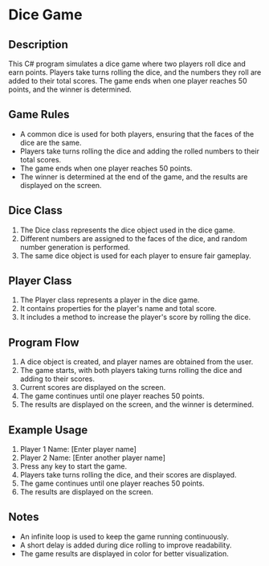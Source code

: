 # Dice Game

## Description
This C# program simulates a dice game where two players roll dice and earn points. Players take turns rolling the dice, and the numbers they roll are added to their total scores. The game ends when one player reaches 50 points, and the winner is determined.

## Game Rules
- A common dice is used for both players, ensuring that the faces of the dice are the same.
- Players take turns rolling the dice and adding the rolled numbers to their total scores.
- The game ends when one player reaches 50 points.
- The winner is determined at the end of the game, and the results are displayed on the screen.

## Dice Class
1. The Dice class represents the dice object used in the dice game.
2. Different numbers are assigned to the faces of the dice, and random number generation is performed.
3. The same dice object is used for each player to ensure fair gameplay.

## Player Class
1. The Player class represents a player in the dice game.
2. It contains properties for the player's name and total score.
3. It includes a method to increase the player's score by rolling the dice.

## Program Flow
1. A dice object is created, and player names are obtained from the user.
2. The game starts, with both players taking turns rolling the dice and adding to their scores.
3. Current scores are displayed on the screen.
4. The game continues until one player reaches 50 points.
5. The results are displayed on the screen, and the winner is determined.

## Example Usage
1. Player 1 Name: [Enter player name]
2. Player 2 Name: [Enter another player name]
3. Press any key to start the game.
4. Players take turns rolling the dice, and their scores are displayed.
5. The game continues until one player reaches 50 points.
6. The results are displayed on the screen.

## Notes
- An infinite loop is used to keep the game running continuously.
- A short delay is added during dice rolling to improve readability.
- The game results are displayed in color for better visualization.
